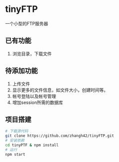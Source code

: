 # tinyFTP

一个小型的FTP服务器

## 已有功能

1. 浏览目录，下载文件

## 待添加功能

1. 上传文件
2. 显示更多的文件信息，如文件大小，创建时间等。
3. 帐号登陆以及帐号管理
4. 增加session所需的数据库

##  项目搭建

```sh
# 下载源代码
git clone https://github.com/zhangh42/tinyFTP.git
# 安装依赖
cd tinyPTF & npm install
# 运行
npm start
```







